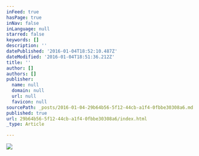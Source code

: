 ```yaml
---
inFeed: true
hasPage: true
inNav: false
inLanguage: null
starred: false
keywords: []
description: ''
datePublished: '2016-01-04T18:52:10.487Z'
dateModified: '2016-01-04T18:51:36.212Z'
title: ''
author: []
authors: []
publisher:
  name: null
  domain: null
  url: null
  favicon: null
sourcePath: _posts/2016-01-04-29b64b56-5f12-44cb-a1f4-0fbbe30308a6.md
published: true
url: 29b64b56-5f12-44cb-a1f4-0fbbe30308a6/index.html
_type: Article

---
```

![](https://the-grid-user-content.s3-us-west-2.amazonaws.com/3470041e-f189-49b5-ad48-e2abb52a3435.png)